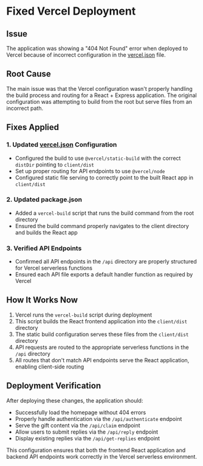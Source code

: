 # Fixed Vercel Deployment

## Issue
The application was showing a "404 Not Found" error when deployed to Vercel because of incorrect configuration in the [vercel.json](file:///C:/xampp/htdocs/src/HappyBirthdayReel/vercel.json) file.

## Root Cause
The main issue was that the Vercel configuration wasn't properly handling the build process and routing for a React + Express application. The original configuration was attempting to build from the root but serve files from an incorrect path.

## Fixes Applied

### 1. Updated [vercel.json](file:///C:/xampp/htdocs/src/HappyBirthdayReel/vercel.json) Configuration
- Configured the build to use `@vercel/static-build` with the correct `distDir` pointing to `client/dist`
- Set up proper routing for API endpoints to use `@vercel/node`
- Configured static file serving to correctly point to the built React app in `client/dist`

### 2. Updated package.json
- Added a `vercel-build` script that runs the build command from the root directory
- Ensured the build command properly navigates to the client directory and builds the React app

### 3. Verified API Endpoints
- Confirmed all API endpoints in the `/api` directory are properly structured for Vercel serverless functions
- Ensured each API file exports a default handler function as required by Vercel

## How It Works Now

1. Vercel runs the `vercel-build` script during deployment
2. This script builds the React frontend application into the `client/dist` directory
3. The static build configuration serves these files from the `client/dist` directory
4. API requests are routed to the appropriate serverless functions in the `/api` directory
5. All routes that don't match API endpoints serve the React application, enabling client-side routing

## Deployment Verification

After deploying these changes, the application should:
- Successfully load the homepage without 404 errors
- Properly handle authentication via the `/api/authenticate` endpoint
- Serve the gift content via the `/api/claim` endpoint
- Allow users to submit replies via the `/api/reply` endpoint
- Display existing replies via the `/api/get-replies` endpoint

This configuration ensures that both the frontend React application and backend API endpoints work correctly in the Vercel serverless environment.